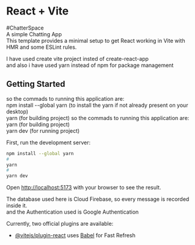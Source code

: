 # React + Vite

#ChatterSpace     
A simple Chatting App     
This template provides a minimal setup to get React working in Vite with HMR and some ESLint rules.

I have used create vite project insted of create-react-app  
and also i have used yarn instead of npm for package management

## Getting Started      
so the commads to running this application are:      
npm install --global yarn (to install the yarn if not already present on your desktop)    
yarn (for building project)
so the commads to running this application are:    
yarn (for building project)     
yarn dev (for running project)


First, run the development server:

```bash
npm install --global yarn
#
yarn
#
yarn dev
```

Open [http://localhost:5173](http://localhost:5173) with your browser to see the result.

The database used here is Cloud Firebase, so every message is recorded inside it.    
and the Authentication used is Google Authentication

Currently, two official plugins are available:

- [@vitejs/plugin-react](https://github.com/vitejs/vite-plugin-react/blob/main/packages/plugin-react/README.md) uses [Babel](https://babeljs.io/) for Fast Refresh


